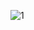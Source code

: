 ![1](https://user-images.githubusercontent.com/72718608/134848301-efb1973a-9520-4dfb-9506-d0401b55e09c.png)
